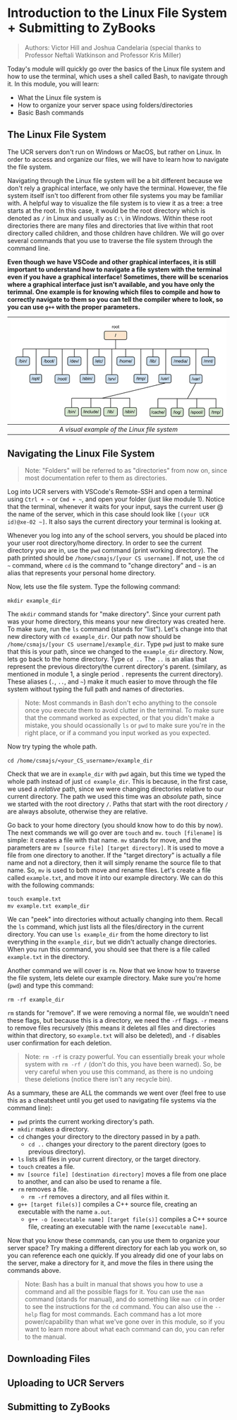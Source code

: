 # Introduction to the Linux File System + Submitting to ZyBooks

> Authors: Victor Hill and Joshua Candelaria (special thanks to Professor Neftali Watkinson and Professor Kris Miller)

Today's module will quickly go over the basics of the Linux file system and how to use the terminal, which uses a shell called Bash, to navigate through it. In this module, you will learn:

* What the Linux file system is
* How to organize your server space using folders/directories
* Basic Bash commands

## The Linux File System

The UCR servers don't run on Windows or MacOS, but rather on Linux. In order to access and organize our files, we will have to learn how to navigate the file system.

Navigating through the Linux file system will be a bit different because we don't rely a graphical interface, we only have the terminal. However, the file system itself isn't too different from other file systems you may be familiar with. A helpful way to visualize the file system is to view it as a tree: a tree starts at the root. In this case, it would be the root directory which is denoted as `/` in Linux and usually as `C:\` in Windows. Within these root directories there are many files and directories that live within that root directory called children, and those children have children. We will go over several commands that you use to traverse the file system through the command line.

**Even though we have VSCode and other graphical interfaces, it is still important to understand how to navigate a file system with the terminal even if you have a graphical interface! Sometimes, there will be scenarios where a graphical interface just isn't available, and you have only the terimnal. One example is for knowing which files to compile and how to correctly navigate to them so you can tell the compiler where to look, so you can use `g++` with the proper parameters.**

|![Tree of Linux File System](images/linuxfilesystem.png)|
|:--:|
| *A visual example of the Linux file system* |

## Navigating the Linux File System

> Note: "Folders" will be referred to as "directories" from now on, since most documentation refer to them as directories.

Log into UCR servers with VSCode's Remote-SSH and open a terminal using `Ctrl + ~` or `Cmd + ~`, and open your folder (just like module 1). Notice that the terminal, whenever it waits for your input, says the current user @ the name of the server, which in this case should look like `[(your UCR id)@xe-02 ~]`. It also says the current directory your terminal is looking at.

Whenever you log into any of the school servers, you should be placed into your user root directory/home directory. In order to see the current directory you are in, use the `pwd` command (print working directory). The path printed should be `/home/csmajs/[your CS username]`. If not, use the `cd ~` command, where `cd` is the command to "change directory" and `~` is an alias that represents your personal home directory.

Now, lets use the file system. Type the following command:

``` mkdir example_dir ```

The `mkdir` command stands for "make directory". Since your current path was your home directory, this means your new directory was created here. To make sure, run the `ls` command (stands for "list"). Let's change into that new directory with `cd example_dir`. Our path now should be `/home/csmajs/[your CS username]/example_dir`. Type `pwd` just to make sure that this is your path, since we changed to the `example_dir` directory. Now, lets go back to the home directory. Type `cd ..` The `..` is an alias that represent the previous directory/the current directory's parent. (similary, as mentioned in module 1, a single period `.` represents the current directory). These aliases (`.`, `..`, and `~`) make it much easier to move through the file system without typing the full path and names of directories.

> Note: Most commands in Bash don't echo anything to the console once you execute them to avoid clutter in the terminal. To make sure that the command worked as expected, or that you didn't make a mistake, you should ocassionally `ls` or `pwd` to make sure you're in the right place, or if a command you input worked as you expected.

Now try typing the whole path.

```cd /home/csmajs/<your_CS_username>/example_dir```

Check that we are in `example_dir` with `pwd` again, but this time we typed the whole path instead of just `cd example_dir`. This is because, in the first case, we used a *relative* path, since we were changing directories relative to our current directory. The path we used this time was an *absolute* path, since we started with the root directory `/`. Paths that start with the root directory `/` are always absolute, otherwise they are relative.

Go back to your home directory (you should know how to do this by now). The next commands we will go over are `touch` and `mv`. `touch [filename]` is simple: it creates a file with that name. `mv` stands for move, and the parameters are `mv [source file] [target directory]`. It is used to move a file from one directory to another. If the "target directory" is actually a file name and not a directory, then it will simply rename the source file to that name. So, `mv` is used to both move and rename files. Let's create a file called `example.txt`, and move it into our example directory. We can do this with the following commands:

```
touch example.txt
mv example.txt example_dir
```

We can "peek" into directories without actually changing into them. Recall the `ls` command, which just lists all the files/directory in the current directory. You can use `ls example_dir` from the home directory to list everything in the `example_dir`, but we didn't actually change directories. When you run this command, you should see that there is a file called `example.txt` in the directory.

Another command we will cover is `rm`. Now that we know how to traverse the file system, lets delete our example directory. Make sure you're home (`pwd`) and type this command:

``` rm -rf example_dir ```

`rm` stands for "remove". If we were removing a normal file, we wouldn't need these flags, but because this is a directory, we need the `-rf` flags. `-r` means to remove files recursively (this means it deletes all files and directories within that directory, so `example.txt` will also be deleted), and `-f` disables user confirmation for each deletion.

> Note: `rm -rf` is crazy powerful. You can essentially break your whole system with `rm -rf /` (don't do this, you have been warned). So, be very careful when you use this command, as there is no undoing these deletions (notice there isn't any recycle bin).

As a summary, these are ALL the commands we went over (feel free to use this as a cheatsheet until you get used to navigating file systems via the command line):

* `pwd` prints the current working directory's path.
* `mkdir` makes a directory.
* `cd` changes your directory to the directory passed in by a path.
    * `cd ..` changes your directory to the parent directory (goes to previous directory).
* `ls` lists all files in your current directory, or the target directory.
* `touch` creates a file.
* `mv [source file] [destination directory]` moves a file from one place to another, and can also be used to rename a file.
* `rm` removes a file.
    * `rm -rf` removes a directory, and all files within it.
* `g++ [target file(s)]` compiles a C++ source file, creating an executable with the name `a.out`.
    * `g++ -o [executable name] [target file(s)]` compiles a C++ source file, creating an executable with the name `[executable name]`.

Now that you know these commands, can you use them to organize your server space? Try making a different directory for each lab you work on, so you can reference each one quickly. If you already did one of your labs on the server, make a directory for it, and move the files in there using the commands above.

> Note: Bash has a built in manual that shows you how to use a command and all the possible flags for it. You can use the `man` command (stands for manual), and do something like `man cd` in order to see the instructions for the `cd` command. You can also use the `--help` flag for most commands. Each command has a lot more power/capability than what we've gone over in this module, so if you want to learn more about what each command can do, you can refer to the manual.

## Downloading Files

## Uploading to UCR Servers

## Submitting to ZyBooks